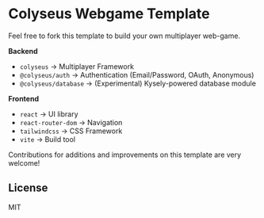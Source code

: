 # Colyseus Webgame Template

Feel free to fork this template to build your own multiplayer web-game.

**Backend**

- `colyseus` → Multiplayer Framework
- `@colyseus/auth` → Authentication (Email/Password, OAuth, Anonymous)
- `@colyseus/database` → (Experimental) Kysely-powered database module

**Frontend**

- `react` → UI library
- `react-router-dom` → Navigation
- `tailwindcss` → CSS Framework
- `vite` → Build tool

Contributions for additions and improvements on this template are very welcome!

## License

MIT

